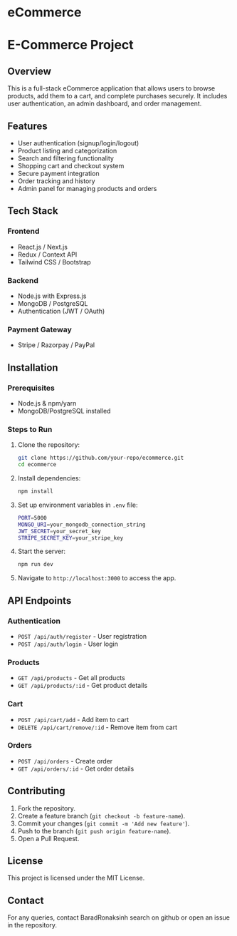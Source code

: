 # eCommerce

# E-Commerce Project

## Overview

This is a full-stack eCommerce application that allows users to browse products, add them to a cart, and complete purchases securely. It includes user authentication, an admin dashboard, and order management.

## Features

- User authentication (signup/login/logout)
- Product listing and categorization
- Search and filtering functionality
- Shopping cart and checkout system
- Secure payment integration
- Order tracking and history
- Admin panel for managing products and orders

## Tech Stack

### Frontend

- React.js / Next.js
- Redux / Context API
- Tailwind CSS / Bootstrap

### Backend

- Node.js with Express.js
- MongoDB / PostgreSQL
- Authentication (JWT / OAuth)

### Payment Gateway

- Stripe / Razorpay / PayPal

## Installation

### Prerequisites

- Node.js & npm/yarn
- MongoDB/PostgreSQL installed

### Steps to Run

1. Clone the repository:
   ```sh
   git clone https://github.com/your-repo/ecommerce.git
   cd ecommerce
   ```
2. Install dependencies:
   ```sh
   npm install
   ```
3. Set up environment variables in `.env` file:
   ```sh
   PORT=5000
   MONGO_URI=your_mongodb_connection_string
   JWT_SECRET=your_secret_key
   STRIPE_SECRET_KEY=your_stripe_key
   ```
4. Start the server:
   ```sh
   npm run dev
   ```
5. Navigate to `http://localhost:3000` to access the app.

## API Endpoints

### Authentication

- `POST /api/auth/register` - User registration
- `POST /api/auth/login` - User login

### Products

- `GET /api/products` - Get all products
- `GET /api/products/:id` - Get product details

### Cart

- `POST /api/cart/add` - Add item to cart
- `DELETE /api/cart/remove/:id` - Remove item from cart

### Orders

- `POST /api/orders` - Create order
- `GET /api/orders/:id` - Get order details

## Contributing

1. Fork the repository.
2. Create a feature branch (`git checkout -b feature-name`).
3. Commit your changes (`git commit -m 'Add new feature'`).
4. Push to the branch (`git push origin feature-name`).
5. Open a Pull Request.

## License

This project is licensed under the MIT License.

## Contact

For any queries, contact BaradRonaksinh search on github or open an issue in the repository.

